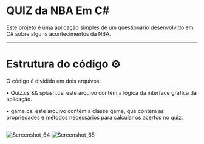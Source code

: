 # QUIZ da NBA Em C#

Este projeto é uma aplicação simples de um questionário desenvolvido em C# sobre alguns acontecimentos da NBA.

<hr>

# Estrutura do código ⚙️

O código é dividido em dois arquivos:

•	Quiz.cs && splash.cs: este arquivo contém a lógica da interface gráfica da aplicação.

•	game.cs: este arquivo contém a classe game, que contém as propriedades e métodos necessários para calcular os acertos no quiz.

<hr>

![Screenshot_64](https://github.com/roberttiss/QUIZ/assets/106879291/0f3cb635-9fb9-494d-8b30-6ff8f3f3aadd)
![Screenshot_65](https://github.com/roberttiss/QUIZ/assets/106879291/8261b4e3-68ca-44b5-80c3-151e83e2967e)


